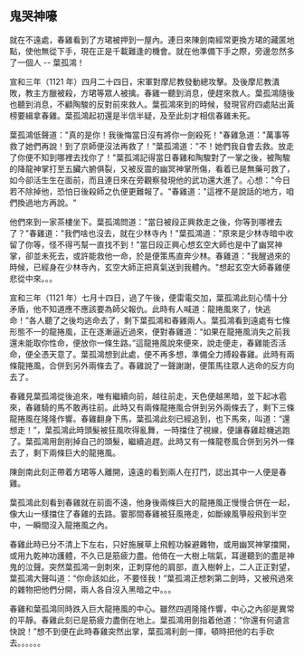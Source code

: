 鬼哭神嚎
--------

就在不遠處，春雞看到了方珺被押到一屋內。連日來陳劍南經常更換方珺的藏匿地點，使他無從下手，現在正是千載難逢的機會。就在他準備下手之際，旁邊忽然多了一個人 -- 葉孤鴻！

宣和三年（1121 年）四月二十四日，宋軍對摩尼教發動總攻擊。及後摩尼教潰敗，教主方臘被殺，方珺等眾人被擒。春雞一聽到消息，便趕來救人。葉孤鴻隨後也聽到消息，不顧陶駿的反對前來救人。葉孤鴻來到的時候，發現官府四處貼出黃榜要緝拿春雞。葉孤鴻起初還是半信半疑，及至此刻才相信春雞未死。

葉孤鴻低聲道："真的是你！我後悔當日沒有將你一劍殺死！"春雞急道："萬事等救了她們再說！到了京師便沒法再救了！"葉孤鴻道："不！她們我自會去救。放走了你便不知到哪裡去找你了！"葉孤鴻記得當日春雞和陶駿對了一掌之後，被陶駿的降龍神掌打至五臟六腑俱裂，又被反震的幽冥神掌所傷，看着已是無藥可救了，如今卻活生生在面前，而且連日來在旁觀察發現他的武功還大進了。心想："今日若不除掉他，恐怕日後殺師之仇便更難報了。"春雞道："這裡不是說話的地方，咱們換過地方再說。"

他們來到一家茶樓坐下。葉孤鴻問道："當日被段正興救走之後，你等到哪裡去了？"春雞道："我們啥也沒去，就在少林寺內！"葉孤鴻道："原來是少林寺暗中收留了你等，怪不得丐幫一直找不到！"當日段正興心想玄空大師也是中了幽冥神掌，卻並未死去，或許能救他一命，於是便策馬直奔少林。春雞道："我醒過來的時候，已經身在少林寺內，玄空大師正把真氣送到我體內。"想起玄空大師春雞便悲從中來。。。

宣和三年（1121 年）七月十四日，過了午後，便雷電交加，葉孤鴻此刻心情十分矛盾，他不知道應不應該要為師父報仇。此時有人喊道：龍捲風來了，快逃命！”各人聽了之後均逃命去了，剩下葉孤鴻和春雞兩人。葉孤鴻看到遠處有七條形態不一的龍捲風，正在逐漸逼近過來，便對春雞道：“如果在龍捲風消失之前我還未能取你性命，便放你一條生路。”這龍捲風說來便來，說走便走，春雞能否活命，便全憑天意了。葉孤鴻想到此處，便不再多想，準備全力搏殺春雞。此時有兩條龍捲風，合併到另外兩條去了。春雞說了一聲謝謝，便策馬往眾人逃命的反方向去了。

春雞見葉孤鴻從後追來，唯有繼續向前，越往前走，天色便越黑暗，並下起冰雹來，春雞騎的馬不敢再往前。此時又有兩條龍捲風合併到另外兩條去了，剩下三條龍捲風在隆隆作響。春雞翻身下馬，葉孤鴻此刻已經追到，也下馬來，叫道：“還想走！”，葉孤鴻此時頭髮被狂風吹得亂舞，一時擋住了視線，便讓春雞趁機逃跑了。葉孤鴻用劍削掉自己的頭髮，繼續追趕。此時又有一條龍卷風合併到另外一條去了，剩下兩條巨大的龍捲風。

陳劍南此刻正帶着方珺等人離開，遠遠的看到兩人在打鬥，認出其中一人便是春雞。

葉孤鴻此刻看到春雞就在前面不遠，他身後兩條巨大的龍捲風正慢慢合併在一起，像大山一樣擋住了春雞的去路。霎那間春雞被狂風捲走，如斷線風箏般飛到半空中，一瞬間沒入龍捲風之內。

春雞此時已分不清上下左右，只好施展草上飛輕功躲避雜物，或用幽冥神掌擋開，或用九乾神功護體，不久已是筋疲力盡。他倚在一大樹上喘氣，耳邊聽到的盡是神鬼的泣聲。突然葉孤鴻一劍刺來，正刺穿他的肩部，直入樹幹上，二人正正對望，葉孤鴻大聲叫道：“你命該如此，不要怪我！”葉孤鴻正想刺第二劍時，又被飛過來的雜物把他們分開，兩人各自沒入黑暗之中。。。

春雞和葉孤鴻同時跌入巨大龍捲風的中心。雖然四週隆隆作響，中心之內卻是異常的平靜。春雞此刻已是筋疲力盡倒在地上。葉孤鴻用劍指着他道：“你還有何遺言快說！”想不到便在此時春雞突然出掌，葉孤鴻利劍一揮，頓時把他的右手砍去。。。。。。
